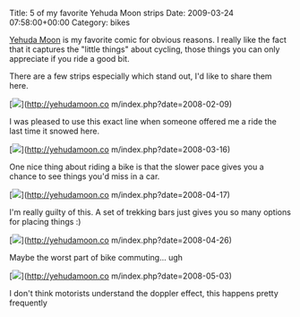 Title: 5 of my favorite Yehuda Moon strips
Date: 2009-03-24 07:58:00+00:00
Category: bikes

[Yehuda Moon](http://yehudamoon.com/) is my favorite comic for obvious
reasons. I really like the fact that it captures the "little things" about
cycling, those things you can only appreciate if you ride a good bit.

  
  
  
There are a few strips especially which stand out, I'd like to share them
here.

  
  
  

[![](http://yehudamoon.com/images/strips/2008-02-09.gif)](http://yehudamoon.co
m/index.php?date=2008-02-09)

  
  
I was pleased to use this exact line when someone offered me a ride the last
time it snowed here.

  
  
  

[![](http://yehudamoon.com/images/strips/2008-03-16.gif)](http://yehudamoon.co
m/index.php?date=2008-03-16)

One nice thing about riding a bike is that the slower pace gives you a chance
to see things you'd miss in a car.

  

  
  
  

[![](http://yehudamoon.com/images/strips/2008-04-17.gif)](http://yehudamoon.co
m/index.php?date=2008-04-17)

I'm really guilty of this. A set of trekking bars just gives you so many
options for placing things :)

  

  
  
  

[![](http://yehudamoon.com/images/strips/2008-04-26.gif)](http://yehudamoon.co
m/index.php?date=2008-04-26)

Maybe the worst part of bike commuting... ugh

  

  
  
  
  
  

[![](http://yehudamoon.com/images/strips/2008-05-03.gif)](http://yehudamoon.co
m/index.php?date=2008-05-03)

I don't think motorists understand the doppler effect, this happens pretty
frequently

